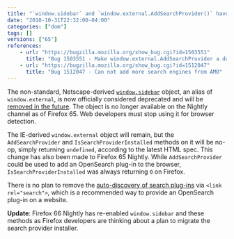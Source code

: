 ```yaml
---
title: "`window.sidebar` and `window.external.AddSearchProvider()` have been deprecated"
date: "2018-10-31T22:32:00-04:00"
categories: ["dom"]
tags: []
versions: ["65"]
references:
    - url: "https://bugzilla.mozilla.org/show_bug.cgi?id=1503551"
      title: "Bug 1503551 - Make window.external.AddSearchProvider a dummy function"
    - url: "https://bugzilla.mozilla.org/show_bug.cgi?id=1512047"
      title: "Bug 1512047 - Can not add more search engines from AMO"
---
```

The non-standard, Netscape-derived [`window.sidebar`](https://developer.mozilla.org/docs/Web/API/window.sidebar) object, an alias of `window.external`, is now officially considered deprecated and will be [removed in the future](https://www.fxsitecompat.dev/en-CA/docs/2015/window-sidebar-will-be-removed/). The object is no longer available on the Nightly channel as of Firefox 65. Web developers must stop using it for browser detection.

The IE-derived `window.external` object will remain, but the `AddSearchProvider` and `IsSearchProviderInstalled` methods on it will be no-op, simply returning `undefined`, according to the latest HTML spec. This change has also been made to Firefox 65 Nightly. While `AddSearchProvider` could be used to add an OpenSearch plug-in to the browser, `IsSearchProviderInstalled` was always returning `0` on Firefox.

There is no plan to remove the [auto-discovery of search plug-ins](https://developer.mozilla.org/docs/Web/OpenSearch#Autodiscovery_of_search_plugins) via `<link rel="search">`, which is a recommended way to provide an OpenSearch plug-in on a website.

**Update**: Firefox 66 Nightly has re-enabled `window.sidebar` and these methods as Firefox developers are thinking about a plan to migrate the search provider installer.
